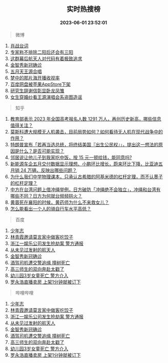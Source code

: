 <div align="center"><h2>实时热搜榜</h2><h4>2023-06-01 23:52:01</h4></div>

> 微博  

1. [肖战台词](https://s.weibo.com/weibo?q=%E8%82%96%E6%88%98%E5%8F%B0%E8%AF%8D&t=31&band_rank=1&Refer=top)<br />
2. [专家称不排除二阳后还会有三阳](https://s.weibo.com/weibo?q=%23%E4%B8%93%E5%AE%B6%E7%A7%B0%E4%B8%8D%E6%8E%92%E9%99%A4%E4%BA%8C%E9%98%B3%E5%90%8E%E8%BF%98%E4%BC%9A%E6%9C%89%E4%B8%89%E9%98%B3%23&t=31&band_rank=2&Refer=top)<br />
3. [这群幕后航天人对代码有着极致追求](https://s.weibo.com/weibo?q=%23%E8%BF%99%E7%BE%A4%E5%B9%95%E5%90%8E%E8%88%AA%E5%A4%A9%E4%BA%BA%E5%AF%B9%E4%BB%A3%E7%A0%81%E6%9C%89%E7%9D%80%E6%9E%81%E8%87%B4%E8%BF%BD%E6%B1%82%23&t=31&band_rank=3&Refer=top)<br />
4. [金智秀新冠确诊](https://s.weibo.com/weibo?q=%23%E9%87%91%E6%99%BA%E7%A7%80%E6%96%B0%E5%86%A0%E7%A1%AE%E8%AF%8A%23&t=31&band_rank=4&Refer=top)<br />
5. [五月天王源合唱](https://s.weibo.com/weibo?q=%23%E4%BA%94%E6%9C%88%E5%A4%A9%E7%8E%8B%E6%BA%90%E5%90%88%E5%94%B1%23&t=31&band_rank=5&Refer=top)<br />
6. [梦中的那片海开播收视率](https://s.weibo.com/weibo?q=%23%E6%A2%A6%E4%B8%AD%E7%9A%84%E9%82%A3%E7%89%87%E6%B5%B7%E5%BC%80%E6%92%AD%E6%94%B6%E8%A7%86%E7%8E%87%23&t=31&band_rank=6&Refer=top)<br />
7. [百度网盘被苹果AppStore下架](https://s.weibo.com/weibo?q=%23%E7%99%BE%E5%BA%A6%E7%BD%91%E7%9B%98%E8%A2%AB%E8%8B%B9%E6%9E%9CAppStore%E4%B8%8B%E6%9E%B6%23&t=31&band_rank=7&Refer=top)<br />
8. [研究生辞谢信彰显卧龙凤雏](https://s.weibo.com/weibo?q=%23%E7%A0%94%E7%A9%B6%E7%94%9F%E8%BE%9E%E8%B0%A2%E4%BF%A1%E5%BD%B0%E6%98%BE%E5%8D%A7%E9%BE%99%E5%87%A4%E9%9B%8F%23&t=31&band_rank=8&Refer=top)<br />
9. [女生穿婚纱看王源演唱会系盗图造谣](https://s.weibo.com/weibo?q=%23%E5%A5%B3%E7%94%9F%E7%A9%BF%E5%A9%9A%E7%BA%B1%E7%9C%8B%E7%8E%8B%E6%BA%90%E6%BC%94%E5%94%B1%E4%BC%9A%E7%B3%BB%E7%9B%97%E5%9B%BE%E9%80%A0%E8%B0%A3%23&t=31&band_rank=9&Refer=top)<br />

> 知乎  

1. [教育部表示 2023 年全国高考报名人数 1291 万人，再创历史新高，哪些信息值得关注？](https://www.zhihu.com/question/604181829)<br />
2. [莫斯科遭大规模无人机袭击，目前局势如何？如何看待无人机在现代战争中的作用？](https://www.zhihu.com/question/604170757)<br />
3. [特朗普宣布「若再当选总统，将终结美国『出生公民权』」，提出这一想法的原因是什么？是否可能实现？](https://www.zhihu.com/question/604042043)<br />
4. [邻居说让他儿子到我家吃中饭，按 15 元一顿给钱，能同意吗?](https://www.zhihu.com/question/603469319)<br />
5. [新能源车企五月交付数据显示理想、小鹏环比增长，蔚来环比下降，比亚迪五月销 24 万辆，反映出哪些问题？](https://www.zhihu.com/question/604271324)<br />
6. [为什么我们中学物理课本，只承认古希腊的阿基米德的杠杆定理，而不认墨子的杠杆定理？](https://www.zhihu.com/question/603979051)<br />
7. [中方在台湾问题上借冲绳举例，日方破防「冲绳绝不会独立」，冲绳和台湾有哪些不同？日方为何就台频频拱火？](https://www.zhihu.com/question/604246792)<br />
8. [黄蓉死在襄阳的时候，黄药师为什么不来救女儿？](https://www.zhihu.com/question/598195157)<br />
9. [怎么能看出一个人的骑自行车水平高低？](https://www.zhihu.com/question/602865498)<br />

> 百度  

1. [少年志](https://www.baidu.com/s?wd=%E5%B0%91%E5%B9%B4%E5%BF%97&sa=fyb_news&rsv_dl=fyb_news)<br />
2. [林青霞邀请莫言家中做客吃饺子](https://www.baidu.com/s?wd=%E6%9E%97%E9%9D%92%E9%9C%9E%E9%82%80%E8%AF%B7%E8%8E%AB%E8%A8%80%E5%AE%B6%E4%B8%AD%E5%81%9A%E5%AE%A2%E5%90%83%E9%A5%BA%E5%AD%90&sa=fyb_news&rsv_dl=fyb_news)<br />
3. [浙江一娱乐公司发生抢劫案 警方通报](https://www.baidu.com/s?wd=%E6%B5%99%E6%B1%9F%E4%B8%80%E5%A8%B1%E4%B9%90%E5%85%AC%E5%8F%B8%E5%8F%91%E7%94%9F%E6%8A%A2%E5%8A%AB%E6%A1%88+%E8%AD%A6%E6%96%B9%E9%80%9A%E6%8A%A5&sa=fyb_news&rsv_dl=fyb_news)<br />
4. [从未见过发射的航天人](https://www.baidu.com/s?wd=%E4%BB%8E%E6%9C%AA%E8%A7%81%E8%BF%87%E5%8F%91%E5%B0%84%E7%9A%84%E8%88%AA%E5%A4%A9%E4%BA%BA&sa=fyb_news&rsv_dl=fyb_news)<br />
5. [金智秀新冠确诊](https://www.baidu.com/s?wd=%E9%87%91%E6%99%BA%E7%A7%80%E6%96%B0%E5%86%A0%E7%A1%AE%E8%AF%8A&sa=fyb_news&rsv_dl=fyb_news)<br />
6. [酒驾司机遭交警追缉 撞树死亡](https://www.baidu.com/s?wd=%E9%85%92%E9%A9%BE%E5%8F%B8%E6%9C%BA%E9%81%AD%E4%BA%A4%E8%AD%A6%E8%BF%BD%E7%BC%89+%E6%92%9E%E6%A0%91%E6%AD%BB%E4%BA%A1&sa=fyb_news&rsv_dl=fyb_news)<br />
7. [高三师生的双向奔赴太戳了](https://www.baidu.com/s?wd=%E9%AB%98%E4%B8%89%E5%B8%88%E7%94%9F%E7%9A%84%E5%8F%8C%E5%90%91%E5%A5%94%E8%B5%B4%E5%A4%AA%E6%88%B3%E4%BA%86&sa=fyb_news&rsv_dl=fyb_news)<br />
8. [幼儿园3岁女童死亡 警方介入](https://www.baidu.com/s?wd=%E5%B9%BC%E5%84%BF%E5%9B%AD3%E5%B2%81%E5%A5%B3%E7%AB%A5%E6%AD%BB%E4%BA%A1+%E8%AD%A6%E6%96%B9%E4%BB%8B%E5%85%A5&sa=fyb_news&rsv_dl=fyb_news)<br />
9. [罗永浩直播卖房 上架1分钟就被订下](https://www.baidu.com/s?wd=%E7%BD%97%E6%B0%B8%E6%B5%A9%E7%9B%B4%E6%92%AD%E5%8D%96%E6%88%BF+%E4%B8%8A%E6%9E%B61%E5%88%86%E9%92%9F%E5%B0%B1%E8%A2%AB%E8%AE%A2%E4%B8%8B&sa=fyb_news&rsv_dl=fyb_news)<br />

> 哔哩哔哩  

1. [少年志](https://www.baidu.com/s?wd=%E5%B0%91%E5%B9%B4%E5%BF%97&sa=fyb_news&rsv_dl=fyb_news)<br />
2. [林青霞邀请莫言家中做客吃饺子](https://www.baidu.com/s?wd=%E6%9E%97%E9%9D%92%E9%9C%9E%E9%82%80%E8%AF%B7%E8%8E%AB%E8%A8%80%E5%AE%B6%E4%B8%AD%E5%81%9A%E5%AE%A2%E5%90%83%E9%A5%BA%E5%AD%90&sa=fyb_news&rsv_dl=fyb_news)<br />
3. [浙江一娱乐公司发生抢劫案 警方通报](https://www.baidu.com/s?wd=%E6%B5%99%E6%B1%9F%E4%B8%80%E5%A8%B1%E4%B9%90%E5%85%AC%E5%8F%B8%E5%8F%91%E7%94%9F%E6%8A%A2%E5%8A%AB%E6%A1%88+%E8%AD%A6%E6%96%B9%E9%80%9A%E6%8A%A5&sa=fyb_news&rsv_dl=fyb_news)<br />
4. [从未见过发射的航天人](https://www.baidu.com/s?wd=%E4%BB%8E%E6%9C%AA%E8%A7%81%E8%BF%87%E5%8F%91%E5%B0%84%E7%9A%84%E8%88%AA%E5%A4%A9%E4%BA%BA&sa=fyb_news&rsv_dl=fyb_news)<br />
5. [金智秀新冠确诊](https://www.baidu.com/s?wd=%E9%87%91%E6%99%BA%E7%A7%80%E6%96%B0%E5%86%A0%E7%A1%AE%E8%AF%8A&sa=fyb_news&rsv_dl=fyb_news)<br />
6. [酒驾司机遭交警追缉 撞树死亡](https://www.baidu.com/s?wd=%E9%85%92%E9%A9%BE%E5%8F%B8%E6%9C%BA%E9%81%AD%E4%BA%A4%E8%AD%A6%E8%BF%BD%E7%BC%89+%E6%92%9E%E6%A0%91%E6%AD%BB%E4%BA%A1&sa=fyb_news&rsv_dl=fyb_news)<br />
7. [高三师生的双向奔赴太戳了](https://www.baidu.com/s?wd=%E9%AB%98%E4%B8%89%E5%B8%88%E7%94%9F%E7%9A%84%E5%8F%8C%E5%90%91%E5%A5%94%E8%B5%B4%E5%A4%AA%E6%88%B3%E4%BA%86&sa=fyb_news&rsv_dl=fyb_news)<br />
8. [幼儿园3岁女童死亡 警方介入](https://www.baidu.com/s?wd=%E5%B9%BC%E5%84%BF%E5%9B%AD3%E5%B2%81%E5%A5%B3%E7%AB%A5%E6%AD%BB%E4%BA%A1+%E8%AD%A6%E6%96%B9%E4%BB%8B%E5%85%A5&sa=fyb_news&rsv_dl=fyb_news)<br />
9. [罗永浩直播卖房 上架1分钟就被订下](https://www.baidu.com/s?wd=%E7%BD%97%E6%B0%B8%E6%B5%A9%E7%9B%B4%E6%92%AD%E5%8D%96%E6%88%BF+%E4%B8%8A%E6%9E%B61%E5%88%86%E9%92%9F%E5%B0%B1%E8%A2%AB%E8%AE%A2%E4%B8%8B&sa=fyb_news&rsv_dl=fyb_news)<br />
